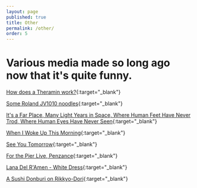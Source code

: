```yaml
---
layout: page
published: true
title: Other
permalink: /other/
order: 5
---
```

<h1>Various media made so long ago now that it's quite funny.</h1>

[How does a Theramin work?](https://www.youtube.com/watch?v=djpUqyay2qc&t){:target="_blank"}  
<!-- A video I made for some undergrad coursework, that surely has several mistakes, but someone commented that it reminded them of the 'original youtube'. My tutor never bothered watching it so I don't think it got a grade, but for the youtube comments it was worth it. Open review all the way. -->

[Some Roland JV1010 noodles](https://soundcloud.com/turinglive/sets/visits-to-the-galleries){:target="_blank"}  
<!-- During my PhD I rarely had the desire to open up Ableton at the end of the day, so I got a cheap but fully weighted MIDI piano the size of a volvo, and it came with a Roland JV1010. I never learnt to play piano, but I found the String/Brass setting No. 140 through my SP404 reverb quite cathartic. -->

[It's a Far Place, Many Light Years in Space, Where Human Feet Have Never Trod, Where Human Eyes Have Never Seen](https://www.youtube.com/watch?v=bsOjADTdBbs){:target="_blank"}  
<!-- Dad was a part of Jerry Dammer's Sun Ra tribute group, Spatial AKA, and they did this magical version of I'll Wait for You, that could be reduced to some very simple triads that even I could play. I find it quite funny how I'd play this again and again, but had no idea I'd end up working in the world of planetary imaging. -->

[When I Woke Up This Morning](https://www.youtube.com/watch?v=wj9EXs4jkqY){:target="_blank"}  
<!-- A song The Black Tambourines used as a bonus track for their debut album. The kind of music I wish I'd made more of. -->

[See You Tomorrow](https://soundcloud.com/turinglive/see-you-tomorrow){:target="_blank"}  
<!-- An ode to Moonrise Kingdom. Very 2013. Resurrected when Ben of the Golden Dregs played it on a BBC 6 Music show he hosted, where he featured a number of artists of the scene in Cornwall. -->

[For the Pier Live, Penzance](https://www.youtube.com/watch?v=DXlhaKrb2nw){:target="_blank"}  
<!-- Sam and Jim are two of the greatest musicians I might ever know, and they very gracefully used to let me bring my samplers to the table and play along with their real instruments while I pressed play on mine. Sometimes my sister would also project some visuals over the top, and here all of these things were captured on film during maybe the last summer I had before I started to worry about science. -->

[Lana Del R'Amen - White Dress](https://youtu.be/Zur9ZDsHtzs?si=i96i387iF5thXVgY){:target="_blank"}
<!-- A bowl of ramen at Tsujita, singing Lana Del Rey in the Karaokekan golden mic room, DIY jungle at forestlimit. An ode to a year in Tokyo. -->

[A Sushi Donburi on Rikkyo-Dori](https://youtube.com/playlist?list=PL_EFwKBorU476ycdWIPojcZtP4K9HrHRm&si=aiOHPDjhoyS0mPZu){:target="_blank"}
<!-- Music collected whilst living in Tokyo 2023. At lunch times I'd walk over from the Rikkyo University to one of the nearby record shops. Outlets of Coconuts Disk, Disk Union, Book Off, Tower Records were all in reach, and I'd note down the records on the walls or on promotion or in the bargain buckets and then I'd get a bowl of rice and raw fish and sit in the park and listen.  -->